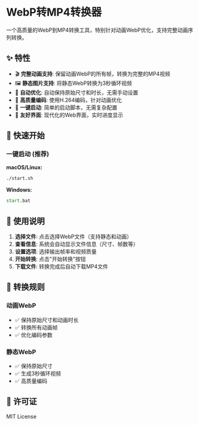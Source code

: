 # WebP转MP4转换器

一个高质量的WebP到MP4转换工具，特别针对动画WebP优化，支持完整动画序列转换。

## ✨ 特性

- 🎬 **完整动画支持**: 保留动画WebP的所有帧，转换为完整的MP4视频
- 🖼️ **静态图片支持**: 将静态WebP转换为3秒循环视频
- 🎯 **自动优化**: 自动保持原始尺寸和时长，无需手动设置
- 🔧 **高质量编码**: 使用H.264编码，针对动画优化
- 🚀 **一键启动**: 简单的启动脚本，无需复杂配置
- 📱 **友好界面**: 现代化的Web界面，实时进度显示

## 🚀 快速开始

### 一键启动 (推荐)

**macOS/Linux:**
```bash
./start.sh
```

**Windows:**
```cmd
start.bat
```

## 📖 使用说明

1. **选择文件**: 点击选择WebP文件（支持静态和动画）
2. **查看信息**: 系统会自动显示文件信息（尺寸、帧数等）
3. **设置选项**: 选择输出帧率和视频质量
4. **开始转换**: 点击"开始转换"按钮
5. **下载文件**: 转换完成后自动下载MP4文件

## 🎯 转换规则

### 动画WebP
- ✅ 保持原始尺寸和动画时长
- ✅ 转换所有动画帧
- ✅ 优化编码参数

### 静态WebP
- ✅ 保持原始尺寸
- ✅ 生成3秒循环视频
- ✅ 高质量编码

## 📄 许可证

MIT License
